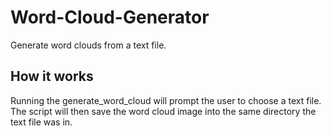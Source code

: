 # Word-Cloud-Generator
Generate word clouds from a text file.

## How it works
Running the generate_word_cloud will prompt the user to choose a text file. The script will then save the word cloud image into the same directory the text file was in.
